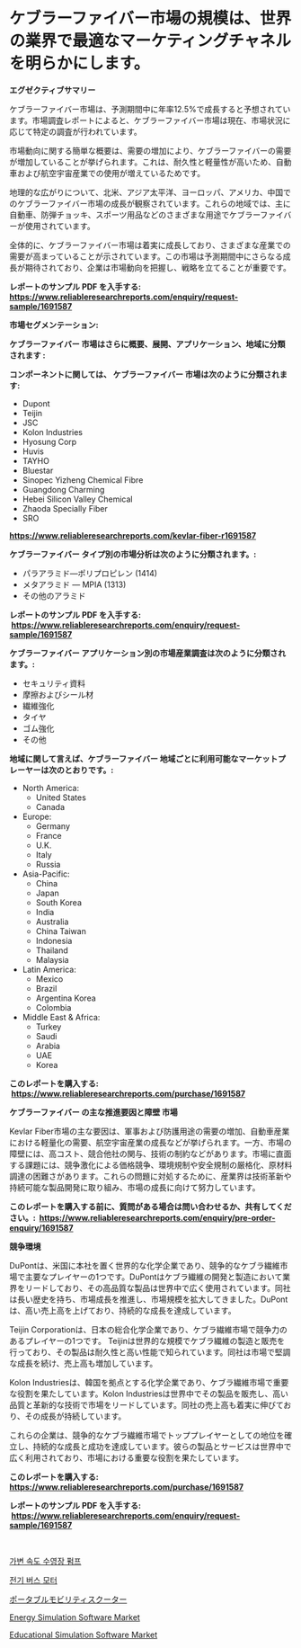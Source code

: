 <p><h1>ケブラーファイバー市場の規模は、世界の業界で最適なマーケティングチャネルを明らかにします。</h1></p><p><strong>エグゼクティブサマリー</strong></p>
<p><p>ケブラーファイバー市場は、予測期間中に年率12.5%で成長すると予想されています。市場調査レポートによると、ケブラーファイバー市場は現在、市場状況に応じて特定の調査が行われています。</p><p>市場動向に関する簡単な概要は、需要の増加により、ケブラーファイバーの需要が増加していることが挙げられます。これは、耐久性と軽量性が高いため、自動車および航空宇宙産業での使用が増えているためです。</p><p>地理的な広がりについて、北米、アジア太平洋、ヨーロッパ、アメリカ、中国でのケブラーファイバー市場の成長が観察されています。これらの地域では、主に自動車、防弾チョッキ、スポーツ用品などのさまざまな用途でケブラーファイバーが使用されています。</p><p>全体的に、ケブラーファイバー市場は着実に成長しており、さまざまな産業での需要が高まっていることが示されています。この市場は予測期間中にさらなる成長が期待されており、企業は市場動向を把握し、戦略を立てることが重要です。</p></p>
<p><strong>レポートのサンプル PDF を入手する: <a href="https://www.reliableresearchreports.com/enquiry/request-sample/1691587">https://www.reliableresearchreports.com/enquiry/request-sample/1691587</a></strong></p>
<p><strong>市場セグメンテーション:</strong></p>
<p><strong> ケブラーファイバー 市場はさらに概要、展開、アプリケーション、地域に分類されます :</strong></p>
<p><strong>コンポーネントに関しては、 ケブラーファイバー 市場は次のように分類されます: &nbsp;</strong></p>
<p><ul><li>Dupont</li><li>Teijin</li><li>JSC</li><li>Kolon Industries</li><li>Hyosung Corp</li><li>Huvis</li><li>TAYHO</li><li>Bluestar</li><li>Sinopec Yizheng Chemical Fibre</li><li>Guangdong Charming</li><li>Hebei Silicon Valley Chemical</li><li>Zhaoda Specially Fiber</li><li>SRO</li></ul></p>
<p><strong><a href="https://www.reliableresearchreports.com/kevlar-fiber-r1691587">https://www.reliableresearchreports.com/kevlar-fiber-r1691587</a></strong></p>
<p><strong> ケブラーファイバー タイプ別の市場分析は次のように分類されます。:</strong></p>
<p><ul><li>パラアラミド—ポリプロピレン (1414)</li><li>メタアラミド — MPIA (1313)</li><li>その他のアラミド</li></ul></p>
<p><strong>レポートのサンプル PDF を入手する: &nbsp;<a href="https://www.reliableresearchreports.com/enquiry/request-sample/1691587">https://www.reliableresearchreports.com/enquiry/request-sample/1691587</a></strong></p>
<p><strong> ケブラーファイバー アプリケーション別の市場産業調査は次のように分類されます。:</strong></p>
<p><ul><li>セキュリティ資料</li><li>摩擦およびシール材</li><li>繊維強化</li><li>タイヤ</li><li>ゴム強化</li><li>その他</li></ul></p>
<p><strong>地域に関して言えば、ケブラーファイバー 地域ごとに利用可能なマーケットプレーヤーは次のとおりです。:</strong></p>
<p><ul>
    <li>
        North America:
        <ul>
            <li>United States</li>
            <li>Canada</li>
        </ul>
    </li>
    <li>
        Europe:
        <ul>
            <li>Germany</li>
            <li>France</li>
            <li>U.K.</li>
            <li>Italy</li>
            <li>Russia</li>
        </ul>
    </li>
    <li>
        Asia-Pacific:
        <ul>
            <li>China</li>
            <li>Japan</li>
            <li>South Korea</li>
            <li>India</li>
            <li>Australia</li>
            <li>China Taiwan</li>
            <li>Indonesia</li>
            <li>Thailand</li>
            <li>Malaysia</li>
        </ul>
    </li>
    <li>
        Latin America:
        <ul>
            <li>Mexico</li>
            <li>Brazil</li>
            <li>Argentina Korea</li>
            <li>Colombia</li>
        </ul>
    </li>
    <li>
        Middle East & Africa:
        <ul>
            <li>Turkey</li>
            <li>Saudi</li>
            <li>Arabia</li>
            <li>UAE</li>
            <li>Korea</li>
        </ul>
    </li>
    </ul></p>
<p><strong>このレポートを購入する: &nbsp;<a href="https://www.reliableresearchreports.com/purchase/1691587">https://www.reliableresearchreports.com/purchase/1691587</a></strong></p>
<p><strong>ケブラーファイバー の主な推進要因と障壁 市場</strong></p>
<p><p>Kevlar Fiber市場の主な要因は、軍事および防護用途の需要の増加、自動車産業における軽量化の需要、航空宇宙産業の成長などが挙げられます。一方、市場の障壁には、高コスト、競合他社の関与、技術の制約などがあります。市場に直面する課題には、競争激化による価格競争、環境規制や安全規制の厳格化、原材料調達の困難さがあります。これらの問題に対処するために、産業界は技術革新や持続可能な製品開発に取り組み、市場の成長に向けて努力しています。</p></p>
<p><strong>このレポートを購入する前に、質問がある場合は問い合わせるか、共有してください。:&nbsp; <a href="https://www.reliableresearchreports.com/enquiry/pre-order-enquiry/1691587">https://www.reliableresearchreports.com/enquiry/pre-order-enquiry/1691587</a></strong></p>
<p><strong>競争環境</strong></p>
<p><p>DuPontは、米国に本社を置く世界的な化学企業であり、競争的なケブラ繊維市場で主要なプレイヤーの1つです。DuPontはケブラ繊維の開発と製造において業界をリードしており、その高品質な製品は世界中で広く使用されています。同社は長い歴史を持ち、市場成長を推進し、市場規模を拡大してきました。DuPontは、高い売上高を上げており、持続的な成長を達成しています。</p><p>Teijin Corporationは、日本の総合化学企業であり、ケブラ繊維市場で競争力のあるプレイヤーの1つです。 Teijinは世界的な規模でケブラ繊維の製造と販売を行っており、その製品は耐久性と高い性能で知られています。同社は市場で堅調な成長を続け、売上高も増加しています。</p><p>Kolon Industriesは、韓国を拠点とする化学企業であり、ケブラ繊維市場で重要な役割を果たしています。Kolon Industriesは世界中でその製品を販売し、高い品質と革新的な技術で市場をリードしています。同社の売上高も着実に伸びており、その成長が持続しています。</p><p>これらの企業は、競争的なケブラ繊維市場でトッププレイヤーとしての地位を確立し、持続的な成長と成功を達成しています。彼らの製品とサービスは世界中で広く利用されており、市場における重要な役割を果たしています。</p></p>
<p><strong>このレポートを購入する: &nbsp; <a href="https://www.reliableresearchreports.com/purchase/1691587">https://www.reliableresearchreports.com/purchase/1691587</a></strong></p>
<p><strong>レポートのサンプル PDF を入手する: &nbsp;<a href="https://www.reliableresearchreports.com/enquiry/request-sample/1691587">https://www.reliableresearchreports.com/enquiry/request-sample/1691587</a></strong><strong></strong></p>
<p>&nbsp;</p>
<p><p><a href="https://medium.com/@lizaheller2023/%EA%B0%80%EB%B3%80-%EC%86%8D%EB%8F%84-%ED%94%84%EB%9F%AC-%ED%92%80-%ED%8E%8C%ED%94%84-%EC%8B%9C%EC%9E%A5-%EB%B3%B4%EA%B3%A0%EC%84%9C%EB%8A%94-%EC%9D%B4-%EC%8B%9C%EC%9E%A5%EC%9D%98-%EC%B5%9C%EC%8B%A0-%ED%8A%B8%EB%A0%8C%EB%93%9C%EC%99%80-%EC%84%B1%EC%9E%A5-%EA%B8%B0%ED%9A%8C%EB%A5%BC-%EB%B0%9D%ED%98%80-%EB%83%85%EB%8B%88%EB%8B%A4-f45e884cd468">가변 속도 수영장 펌프</a></p><p><a href="https://github.com/wallacBahrtyinger567686/Market-Research-Report-List-1/blob/main/639545022378.md">전기 버스 모터</a></p><p><a href="https://medium.com/@barrycuda1974/%E3%83%9D%E3%83%BC%E3%82%BF%E3%83%96%E3%83%AB%E3%83%A2%E3%83%93%E3%83%AA%E3%83%86%E3%82%A3%E3%82%B9%E3%82%AF%E3%83%BC%E3%82%BF%E3%83%BC%E5%B8%82%E5%A0%B4%E5%88%86%E6%9E%90-%E3%81%9D%E3%81%AEcagr-%E5%B8%82%E5%A0%B4%E3%82%BB%E3%82%B0%E3%83%A1%E3%83%B3%E3%83%86%E3%83%BC%E3%82%B7%E3%83%A7%E3%83%B3-%E3%81%8A%E3%82%88%E3%81%B3%E3%82%B0%E3%83%AD%E3%83%BC%E3%83%90%E3%83%AB%E7%94%A3%E6%A5%AD%E6%A6%82%E8%A6%81-28ef9561a97e">ポータブルモビリティスクーター</a></p><p><a href="https://github.com/jodemen/Market-Research-Report-List-2/blob/main/energy-simulation-software-market.md">Energy Simulation Software Market</a></p><p><a href="https://github.com/Sarissaschmalingtr6fz2739/Market-Research-Report-List-2/blob/main/educational-simulation-software-market.md">Educational Simulation Software Market</a></p></p>